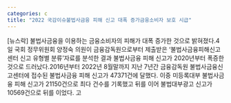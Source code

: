 ```yaml
---
categories: c
title: "2022 국감이슈불법사금융 피해 신고 대폭 증가금융소비자 보호 시급"
---
```

[뉴스락] 불법사금융을 이용하는 금융소비자의 피해가 대폭 증가한 것으로 밝혀졌다.4일 국회 정무위원회 양정숙 의원이 금융감독원으로부터 제출받은 ‘불법사금융피해신고센터 신고 유형별 분류’자료를 분석한 결과 불법사금융 피해 신고가 2020년부터 폭증한 것으로 드러났다.2016년부터 2022년 8월말까지 지난 7년간 금융감독원 불법사금융신고센터에 접수된 불법사금융 피해 신고가 47371건에 달했다. 이중 미등록대부 불법사금융 피해 신고가 21150건으로 최다 건수를 기록했고 뒤를 이어 불법대부광고 신고가 10569건으로 뒤를 이었다. 고